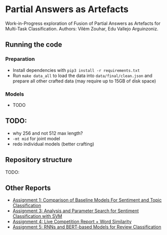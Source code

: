 # Partial Answers as Artefacts

Work-in-Progress exploration of Fusion of Partial Answers as Artefacts for Multi-Task Classification.
Authors: Vilém Zouhar, Edu Vallejo Arguinzoniz.

## Running the code

### Preparation

- Install dependencies with `pip3 install -r requirements.txt`
- Run `make data_all` to load the data into `data/final/clean.json` and prepare all other crafted data (may require up to 15GB of disk space)

### Models

- TODO

## TODO:
- why 256 and not 512 max length?
- `-mt mid` for joint model
- redo individual models (better crafting)

## Repository structure

TODO:

## Other Reports

- [Assignment 1: Comparison of Baseline Models For Sentiment and Topic Classification](meta/other_projects/ass1.pdf)
- [Assignment 3: Analysis and Parameter Search for Sentiment Classification with SVM](meta/other_projects/ass3.pdf)
- [Assignment 4: Live Competition Report + Word Similarity](meta/other_projects/ass4.pdf)
- [Assignment 5: RNNs and BERT-based Models for Review Classification](meta/other_projects/ass5.pdf)
